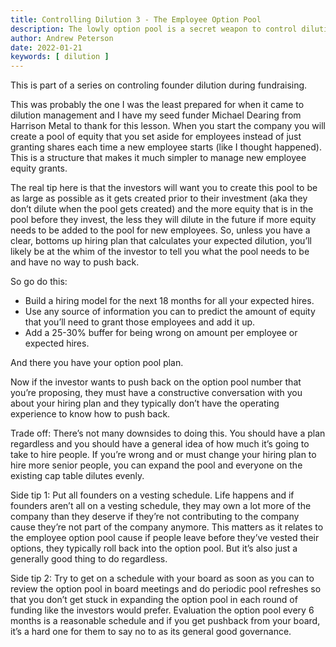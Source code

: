 ```yaml
---
title: Controlling Dilution 3 - The Employee Option Pool 
description: The lowly option pool is a secret weapon to control dilution during fundraising.
author: Andrew Peterson
date: 2022-01-21
keywords: [ dilution ]
---
```

This is part of a series on controling founder dilution during fundraising.

This was probably the one I was the least prepared for when it came to dilution management and I have my seed funder Michael Dearing from Harrison Metal to thank for this lesson. When you start the company you will create a pool of equity that you set aside for employees instead of just granting shares each time a new employee starts (like I thought happened). This is a structure that makes it much simpler to manage new employee equity grants. 

The real tip here is that the investors will want you to create this pool to be as large as possible as it gets created prior to their investment (aka they don’t dilute when the pool gets created) and the more equity that is in the pool before they invest, the less they will dilute in the future if more equity needs to be added to the pool for new employees. So, unless you have a clear, bottoms up hiring plan that calculates your expected dilution, you’ll likely be at the whim of the investor to tell you what the pool needs to be and have no way to push back. 

So go do this:

* Build a hiring model for the next 18 months for all your expected hires.
* Use any source of information you can to predict the amount of equity that you’ll need to grant those employees and add it up.
* Add a 25-30% buffer for being wrong on amount per employee or expected hires.

And there you have your option pool plan. 

Now if the investor wants to push back on the option pool number that you’re proposing, they must have a constructive conversation with you about your hiring plan and they typically don’t have the operating experience to know how to push back. 

Trade off: There’s not many downsides to doing this. You should have a plan regardless and you should have a general idea of how much it’s going to take to hire people. If you’re wrong and  or must change your hiring plan to hire more senior people, you can expand the pool and everyone on the existing cap table dilutes evenly. 

Side tip 1: Put all founders on a vesting schedule. Life happens and if founders aren’t all on a vesting schedule, they may own a lot more of the company than they deserve if they’re not contributing to the company cause they’re not part of the company anymore. This matters as it relates to the employee option pool cause if people leave before they’ve vested their options, they typically roll back into the option pool. But it’s also just a generally good thing to do regardless. 

Side tip 2: Try to get on a schedule with your board as soon as you can to review the option pool in board meetings and do periodic pool refreshes so that you don’t get stuck in expanding the option pool in each round of funding like the investors would prefer. Evaluation the option pool every 6 months is a reasonable schedule and if you get pushback from your board, it’s a hard one for them to say no to as its general good governance. 

